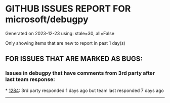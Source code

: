 
# GITHUB ISSUES REPORT FOR microsoft/debugpy


Generated on 2023-12-23 using: stale=30, all=False


Only showing items that are new to report in past 1 day(s)


## FOR ISSUES THAT ARE MARKED AS BUGS:


### Issues in debugpy that have comments from 3rd party after last team response:


\* [1284](https://github.com/microsoft/debugpy/issues/1284 "Debugging under python 3.11 will skip the breakpoint"): 3rd party responded 1 days ago but team last responded 7 days ago

---
